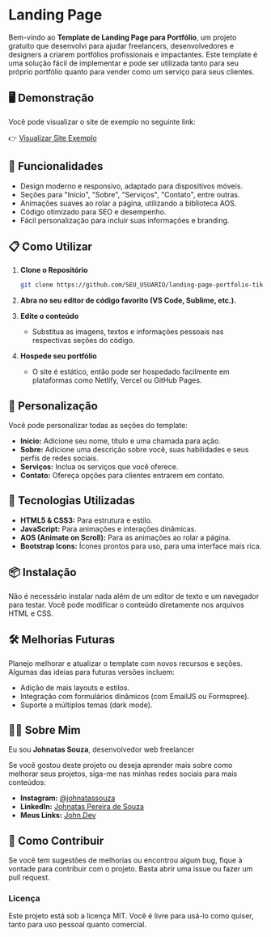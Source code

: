 
# Landing Page

Bem-vindo ao **Template de Landing Page para Portfólio**, um projeto gratuito que desenvolvi para ajudar freelancers, desenvolvedores e designers a criarem portfólios profissionais e impactantes. Este template é uma solução fácil de implementar e pode ser utilizada tanto para seu próprio portfólio quanto para vender como um serviço para seus clientes.

## 🖥️ Demonstração

Você pode visualizar o site de exemplo no seguinte link:

👉 [Visualizar Site Exemplo](https://john1souza.github.io/contabilita/#inicio)

## 🚀 Funcionalidades

- Design moderno e responsivo, adaptado para dispositivos móveis.
- Seções para "Início", "Sobre", "Serviços", "Contato", entre outras.
- Animações suaves ao rolar a página, utilizando a biblioteca AOS.
- Código otimizado para SEO e desempenho.
- Fácil personalização para incluir suas informações e branding.

## 📋 Como Utilizar

1. **Clone o Repositório**
   ```bash
   git clone https://github.com/SEU_USUARIO/landing-page-portfolio-tiktok.git
   ```

2. **Abra no seu editor de código favorito (VS Code, Sublime, etc.).**

3. **Edite o conteúdo**
   - Substitua as imagens, textos e informações pessoais nas respectivas seções do código.

4. **Hospede seu portfólio**
   - O site é estático, então pode ser hospedado facilmente em plataformas como Netlify, Vercel ou GitHub Pages.

## 🎨 Personalização

Você pode personalizar todas as seções do template:
- **Início:** Adicione seu nome, título e uma chamada para ação.
- **Sobre:** Adicione uma descrição sobre você, suas habilidades e seus perfis de redes sociais.
- **Serviços:** Inclua os serviços que você oferece.
- **Contato:** Ofereça opções para clientes entrarem em contato.

## 🔧 Tecnologias Utilizadas

- **HTML5 & CSS3:** Para estrutura e estilo.
- **JavaScript:** Para animações e interações dinâmicas.
- **AOS (Animate on Scroll):** Para as animações ao rolar a página.
- **Bootstrap Icons:** Ícones prontos para uso, para uma interface mais rica.

## 📦 Instalação

Não é necessário instalar nada além de um editor de texto e um navegador para testar. Você pode modificar o conteúdo diretamente nos arquivos HTML e CSS.

## 🛠 Melhorias Futuras

Planejo melhorar e atualizar o template com novos recursos e seções. Algumas das ideias para futuras versões incluem:
- Adição de mais layouts e estilos.
- Integração com formulários dinâmicos (com EmailJS ou Formspree).
- Suporte a múltiplos temas (dark mode).

## 👨‍🏫 Sobre Mim

Eu sou **Johnatas Souza**, desenvolvedor web freelancer

Se você gostou deste projeto ou deseja aprender mais sobre como melhorar seus projetos, siga-me nas minhas redes sociais para mais conteúdos:

- **Instagram:** [@johnatassouza](https://www.instagram.com/johnatassouza/)
- **LinkedIn:** [Johnatas Pereira de Souza](https://www.linkedin.com/in/johnatas-pereira-de-souza-7153b3240/)
- **Meus Links:** [John.Dev](https://john1souza.github.io/portfolio/)

## 🎁 Como Contribuir

Se você tem sugestões de melhorias ou encontrou algum bug, fique à vontade para contribuir com o projeto. Basta abrir uma issue ou fazer um pull request.

### Licença

Este projeto está sob a licença MIT. Você é livre para usá-lo como quiser, tanto para uso pessoal quanto comercial.
